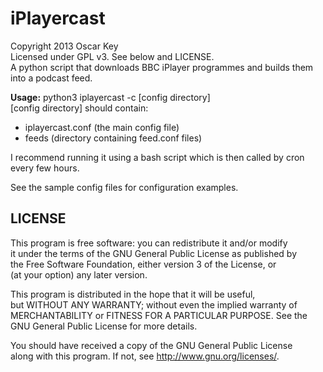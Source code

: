 # iPlayercast
Copyright 2013 Oscar Key  
Licensed under GPL v3. See below and LICENSE.  
A python script that downloads BBC iPlayer programmes and builds them into a podcast feed.  

**Usage:** python3 iplayercast -c [config directory]  
[config directory] should contain:  

- iplayercast.conf (the main config file)  
- feeds (directory containing feed.conf files)  

I recommend running it using a bash script which is then called by cron every few hours.

See the sample config files for configuration examples.


## LICENSE
This program is free software: you can redistribute it and/or modify  
it under the terms of the GNU General Public License as published by  
the Free Software Foundation, either version 3 of the License, or  
(at your option) any later version.

This program is distributed in the hope that it will be useful,  
but WITHOUT ANY WARRANTY; without even the implied warranty of  
MERCHANTABILITY or FITNESS FOR A PARTICULAR PURPOSE.  See the  
GNU General Public License for more details.

You should have received a copy of the GNU General Public License  
along with this program.  If not, see <http://www.gnu.org/licenses/>.
